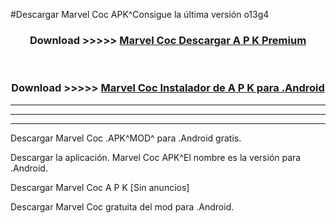 #Descargar Marvel Coc  APK^Consigue la última versión o13g4



<div align="center">
<h3>Download >>>>> <a href="https://es-sites.web.app/?es= Marvel Coc ">Marvel Coc  Descargar A P K Premium</a></h3><br>

<h3>Download >>>>> <a href="https://es-sites.web.app/?es= Marvel Coc ">Marvel Coc  Instalador de A P K para .Android</a></h3>
</div>


----------------------------------------------------------

----------------------------------------------------------

----------------------------------------------------------

Descargar Marvel Coc  .APK^MOD^ para .Android gratis.

Descargar la aplicación. Marvel Coc  APK^El nombre es la versión para .Android.

Descargar Marvel Coc  A P K [Sin anuncios]

Descargar Marvel Coc  gratuita del mod para .Android.